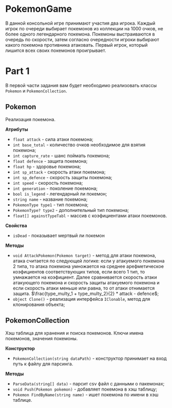 # PokemonGame
В данной консольной игре принимают участия два игрока. Каждый игрок по очереди выбирает покемонов из коллекции на 1000 очков, не более одного легендарного покемона. Покемоны выстраиваются в очередь по скорости, затем согласно очередности игроки выбирают какого покемона противника атаковать. Первый игрок, который лишится всех своих покемонов проигрывает.

# Part 1
В первой части задания вам будет необходимо реализовать классы `Pokemon` и `PokemonCollection`.  

## Pokemon
Реализация покемона.

**Атрибуты**
- `float attack` - сила атаки покемона;
- `int base_total` - количество очков необходимое для взятия покемона;
- `int capture_rate` - шанс поймать покемона;
- `float defence` - защита покемона;
- `float hp` - здоровье покемона;
- `int sp_attack` - скорость атаки покемона;
- `int sp_defence` - скорость защиты покемона;
- `int speed` - скорость покемона;
- `int generation` - поколение покемона;
- `bool is_legend` - легендарный ли покемон;
- `string name` - название покемона;
- `PokemonType type1` - тип покемона;
- `PokemonType? type2` - дополнительный тип покемона;
- `float[] againstTypeTabl` - массив с коэфициентами атаки покемонов.

**Свойства**
- `isDead` - показывает мертвый ли покемон

**Методы**
- `void AttackPokemon(Pokemon target)` - метод для атаки покемона, атака считается по следующей логике: если у атакуемого покемона 2 типа, то атака покемона умножается на среднее арефметическое коэфициентов соответствующих типов, если всего 1 тип, то умнажается на коэфициент. Далее сравнивается скорость атаки атакующего покемона и скорость защиты атакуемого покемона и если скорость атаки меньше или равна, то от атаки отнимается защита. $\frac{type_multy_1 + type_multy_2}{2} * attack - defence$; 
- `object Clone()` - реализация интерфейса `IClonable`, метод для клонирования объекта;

## PokemonCollection
Хэш таблица для хранения и поиска покемонов. Ключи имена покемонов, значения покемоны.

**Конструктор**
- `PokemonCollection(string dataPath)` - конструктор принимает на вход путь к файлу для парсинга.

**Методы**
- `ParseData(string[] data)` - парсит csv файл с данными о пакемонах;
- `void Push(Pokemon pokemon)` - добавляет покемона в хэш таблицу;
- `Pokemon FindByName(string name)` - ишет покемона по имени в хэш таблице.
